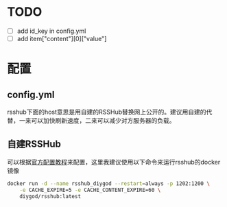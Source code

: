 # TODO

- [ ] add id_key in config.yml
- [ ] add item\["content"\]\[0\]\["value"\]

# 配置

## config.yml

rsshub下面的host意思是用自建的RSSHub替换网上公开的。建议用自建的代替，一来可以加快刷新速度，二来可以减少对方服务器的负载。

## 自建RSSHub

可以根据[官方配置教程](https://docs.rsshub.app/install/)来配置，这里我建议使用以下命令来运行rsshub的docker镜像

```bash
docker run -d --name rsshub_diygod --restart=always -p 1202:1200 \
	-e CACHE_EXPIRE=5 -e CACHE_CONTENT_EXPIRE=60 \
	diygod/rsshub:latest
```
